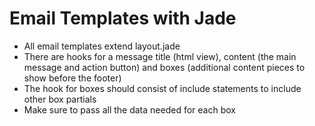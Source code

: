 # Email Templates with Jade
- All email templates extend layout.jade
- There are hooks for a message title (html view), content (the main message and action button) and boxes (additional content pieces to show before the footer)
- The hook for boxes should consist of include statements to include other box partials
- Make sure to pass all the data needed for each box